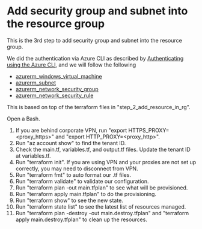 # Add security group and subnet into the resource group

This is the 3rd step to add security group and subnet into the resource group.

We did the authentication via Azure CLI as described by [Authenticating using the Azure CLI](https://registry.terraform.io/providers/hashicorp/azuread/latest/docs/guides/azure_cli), and we will follow the following

- [azurerm_windows_virtual_machine](https://registry.terraform.io/providers/hashicorp/azurerm/latest/docs/resources/windows_virtual_machine)
- [azurerm_subnet](https://registry.terraform.io/providers/hashicorp/azurerm/latest/docs/resources/subnet)
- [azurerm_network_security_group](https://registry.terraform.io/providers/hashicorp/azurerm/latest/docs/resources/network_security_group)
- [azurerm_network_security_rule](https://registry.terraform.io/providers/hashicorp/azurerm/latest/docs/resources/network_security_rule)

This is based on top of the terraform files in "step_2_add_resource_in_rg".

Open a Bash.

1. If you are behind corporate VPN, run "export HTTPS_PROXY=<proxy_https>" and "export HTTP_PROXY=<proxy_http>".
2. Run "az account show" to find the tenant ID.
3. Check the main.tf, variables.tf, and output.tf files. Update the tenant ID at variables.tf.
4. Run "terraform init". If you are using VPN and your proxies are not set up correctly, you may need to disconnect from VPN.
5. Run "terraform fmt" to auto format our .tf files.
6. Run "terraform validate" to validate our configuration.
7. Run "terraform plan -out main.tfplan" to see what will be provisioned.
8. Run "terraform apply main.tfplan" to do the provisioning.
9. Run "terraform show" to see the new state.
10. Run "terraform state list" to see the latest list of resources managed.
11. Run "terraform plan -destroy -out main.destroy.tfplan" and "terraform apply main.destroy.tfplan" to clean up the resources.
